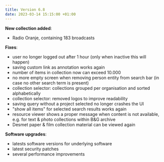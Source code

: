 ```yaml
---
title: Version 6.8
date: 2023-03-14 15:15:00 +01:00
---
```


**New collection added**:
* Radio Oranje, containing 183 broadcasts

**Fixes**:
* user no longer logged out after 1 hour (only when inactive this will happen)
* saving custom link as annotation works again
* number of items in collection now can exceed 10.000
* no more empty screen when removing person entity from search bar (in case no other search term is present)
* collection selector: collections grouped per organisation and sorted alphabetically
* collection selector: removed logos to improve readability
* saving query without a project selected no longer crashes the UI
* "show all items" for selected search results works again
* resource viewer shows a proper message when content is not available, e.g. for text & photo collections within B&G archive 
* Desmet paper & film collection material can be viewed again

**Software upgrades**:
* latests software versions for underlying software
* latest security patches
* several performance improvements